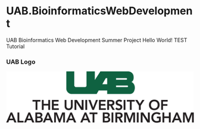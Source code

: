 # UAB.BioinformaticsWebDevelopment
UAB Bioinformatics Web Development Summer Project
Hello World!
TEST
Tutorial

### UAB Logo
![Alt text](/UAB_logo_practice.png?raw=true "UAB")